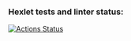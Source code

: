 ### Hexlet tests and linter status:
[![Actions Status](https://github.com/iKanzo/layout-designer-project-58/actions/workflows/hexlet-check.yml/badge.svg)](https://github.com/iKanzo/layout-designer-project-58/actions)